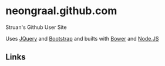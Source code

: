 neongraal.github.com
====================

Struan's Github User Site

Uses [JQuery][jquery] and [Bootstrap][bootstrap] and builts with [Bower][bower] and [Node.JS][node.js]


Links
-----
[jquery]: http://jquery.com/
[bootstrap]: http://twitter.github.com/bootstrap/
[bower]: https://github.com/twitter/bower
[node.js]: http://nodejs.org/

